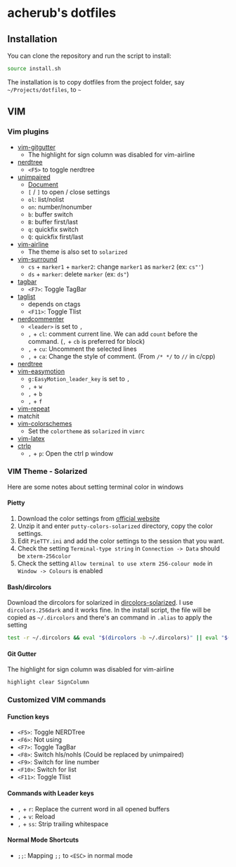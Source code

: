 # acherub's dotfiles

## Installation

You can clone the repository and run the script to install:

```bash
source install.sh
```

The installation is to copy dotfiles from the project folder, say `~/Projects/dotfiles`, to `~`

## VIM

### Vim plugins

* [vim-gitgutter](https://github.com/airblade/vim-gitgutter)
  * The highlight for sign column was disabled for vim-airline
* [nerdtree](https://github.com/scrooloose/nerdtree)
  * `<F5>` to toggle nerdtree
* [unimpaired](https://github.com/tpope/vim-unimpaired)
  * [Document](https://github.com/tpope/vim-unimpaired/blob/master/doc/unimpaired.txt)
  * `[` / `]` to open / close settings
  * `ol`: list/nolist
  * `on`: number/nonumber
  *  `b`: buffer switch
  *  `B`: buffer first/last
  *  `q`: quickfix switch
  *  `Q`: quickfix first/last
* [vim-airline](https://github.com/bling/vim-airline)
  * The theme is also set to `solarized`
* [vim-surround](https://github.com/tpope/vim-surround)
  * `cs` + `marker1` + `marker2`: change `marker1` as `marker2` (ex: `cs"'`)
  * `ds` + `marker`: delete `marker` (ex: `ds"`)
* [tagbar](https://github.com/majutsushi/tagbar)
  * `<F7>`: Toggle TagBar
* [taglist](http://vimawesome.com/plugin/taglist-vim)
  * depends on ctags
  * `<F11>`: Toggle Tlist
* [nerdcommenter](https://github.com/scrooloose/nerdcommenter)
  * `<leader>` is set to `,`
  * `,` + `cl`: comment current line. We can add `count` before the command. (`,` + `cb` is preferred for block)
  * `,` + `cu`: Uncomment the selected lines
  * `,` + `ca`: Change the style of comment. (From `/* */` to `//` in c/cpp)
* [nerdtree](https://github.com/scrooloose/nerdtree)
* [vim-easymotion](https://github.com/Lokaltog/vim-easymotion)
  * `g:EasyMotion_leader_key` is set to `,`
  * `,` + `w`
  * `,` + `b`
  * `,` + `f`
* [vim-repeat](https://github.com/tpope/vim-repeat)
* matchit
* [vim-colorschemes](https://github.com/flazz/vim-colorschemes)
  * Set the `colortheme` as `solarized` in `vimrc`
* [vim-latex](https://github.com/vim-latex/vim-latex)
* [ctrlp](https://github.com/kien/ctrlp.vim)
  * `,` + `p`: Open the ctrl p window

### VIM Theme - Solarized

Here are some notes about setting terminal color in windows

#### Pietty

1. Download the color settings from [official website](http://ethanschoonover.com/solarized/vim-colors-solarized)
2. Unzip it and enter `putty-colors-solarized` directory, copy the color settings.
3. Edit `PieTTY.ini` and add the color settings to the session that you want.
4. Check the setting `Terminal-type string` in `Connection -> Data` should be `xterm-256color`
5. Check the setting `Allow terminal to use xterm 256-colour mode` in `Window -> Colours` is enabled

#### Bash/dircolors

Download the dircolors for solarized in [dircolors-solarized](https://github.com/seebi/dircolors-solarized). I use `dircolors.256dark` and it works fine. In the install script, the file will be copied as `~/.dircolors` and there's an command in `.alias` to apply the setting

```bash
test -r ~/.dircolors && eval "$(dircolors -b ~/.dircolors)" || eval "$(dircolors -b)"
```

#### Git Gutter

The highlight for sign column was disabled for vim-airline

```vim
highlight clear SignColumn
```

### Customized VIM commands

#### Function keys

* `<F5>`: Toggle NERDTree
* `<F6>`: Not using
* `<F7>`: Toggle TagBar
* `<F8>`: Switch hls/nohls (Could be replaced by unimpaired)
* `<F9>`: Switch for line number
* `<F10>`: Switch for list
* `<F11>`: Toggle Tlist

#### Commands with Leader keys

* `,` + `r`: Replace the current word in all opened buffers
* `,` + `v`: Reload
* `,` + `ss`: Strip trailing whitespace

#### Normal Mode Shortcuts

* `;;`: Mapping `;;` to `<ESC>` in normal mode

